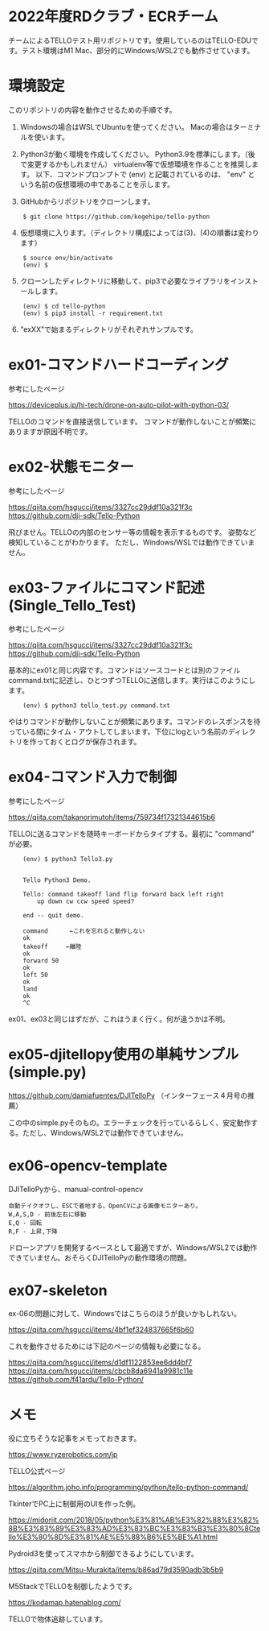 # 2022年度RDクラブ・ECRチーム

チームによるTELLOテスト用リポジトリです。使用しているのはTELLO-EDUです。テスト環境はM1 Mac、部分的にWindows/WSL2でも動作させています。

# 環境設定

このリポジトリの内容を動作させるための手順です。

1. Windowsの場合はWSLでUbuntuを使ってください。
    Macの場合はターミナルを使います。

2. Python3が動く環境を作成してください。
    Python3.9を標準にします。（後で変更するかもしれません）
    virtualenv等で仮想環境を作ることを推奨します。
    以下、コマンドプロンプトで (env) と記載されているのは、
    "env" という名前の仮想環境の中であることを示します。

3. GitHubからリポジトリをクローンします。
```
    $ git clone https://github.com/kogehipo/tello-python
```
4. 仮想環境に入ります。（ディレクトリ構成によっては(3)、(4)の順番は変わります）
```
    $ source env/bin/activate
    (env) $
```
5. クローンしたディレクトリに移動して、pip3で必要なライブラリをインストールします。
```
    (env) $ cd tello-python
    (env) $ pip3 install -r requirement.txt
```
6. "exXX"で始まるディレクトリがそれぞれサンプルです。

# ex01-コマンドハードコーディング

参考にしたページ

https://deviceplus.jp/hi-tech/drone-on-auto-pilot-with-python-03/

TELLOのコマンドを直接送信しています。
コマンドが動作しないことが頻繁にありますが原因不明です。

# ex02-状態モニター

参考にしたページ

https://qiita.com/hsgucci/items/3327cc29ddf10a321f3c
https://github.com/dji-sdk/Tello-Python

飛びません。TELLOの内部のセンサー等の情報を表示するものです。
姿勢など検知していることがわかります。
ただし、Windows/WSLでは動作できていません。

# ex03-ファイルにコマンド記述(Single_Tello_Test)

参考にしたページ

https://qiita.com/hsgucci/items/3327cc29ddf10a321f3c
https://github.com/dji-sdk/Tello-Python

基本的にex01と同じ内容です。コマンドはソースコードとは別のファイルcommand.txtに記述し、ひとつずつTELLOに送信します。実行はこのようにします。
```
    (env) $ python3 tello_test.py command.txt
```
やはりコマンドが動作しないことが頻繁にあります。コマンドのレスポンスを待っている間にタイム・アウトしてしまいます。下位にlogという名前のディレクトリを作っておくとログが保存されます。

# ex04-コマンド入力で制御

参考にしたページ

https://qiita.com/takanorimutoh/items/759734f17321344615b6

TELLOに送るコマンドを随時キーボードからタイプする。最初に "command" が必要。
```
    (env) $ python3 Tello3.py


    Tello Python3 Demo.

    Tello: command takeoff land flip forward back left right 
        up down cw ccw speed speed?

    end -- quit demo.

    command      ←これを忘れると動作しない
    ok
    takeoff     ←離陸
    ok
    forward 50
    ok
    left 50
    ok
    land
    ok
    ^C
```
ex01、ex03と同じはずだが、これはうまく行く。何が違うかは不明。

# ex05-djitellopy使用の単純サンプル(simple.py)

https://github.com/damiafuentes/DJITelloPy  （インターフェース４月号の推薦）

この中のsimple.pyそのもの。エラーチェックを行っているらしく、安定動作する。ただし、Windows/WSL2では動作できていません。

# ex06-opencv-template

DJITelloPyから、manual-control-opencv
```
自動テイクオフし、ESCで着地する。OpenCVによる画像モニターあり。
W,A,S,D - 前後左右に移動
E,Q - 回転
R,F - 上昇,下降
```
ドローンアプリを開発するベースとして最適ですが、Windows/WSL2では動作できていません。おそらくDJITelloPyの動作環境の問題。

# ex07-skeleton

ex-06の問題に対して、Windowsではこちらのほうが良いかもしれない。

https://qiita.com/hsgucci/items/4bf1ef324837665f6b60

これを動作させるためには下記のページの情報も必要になる。

https://qiita.com/hsgucci/items/d1df1122853ee6dd4bf7
https://qiita.com/hsgucci/items/cbcb8da6941a9981c11e
https://github.com/f41ardu/Tello-Python/


# メモ

役に立ちそうな記事をメモっておきます。

https://www.ryzerobotics.com/jp

TELLO公式ページ

https://algorithm.joho.info/programming/python/tello-python-command/

TkinterでPC上に制御用のUIを作った例。

https://midoriit.com/2018/05/python%E3%81%AB%E3%82%88%E3%82%8B%E3%83%89%E3%83%AD%E3%83%BC%E3%83%B3%E3%80%8Ctello%E3%80%8D%E3%81%AE%E5%88%B6%E5%BE%A1.html

Pydroid3を使ってスマホから制御できるようにしています。

https://qiita.com/Mitsu-Murakita/items/b86ad79d3590adb3b5b9

M5StackでTELLOを制御したようです。

https://kodamap.hatenablog.com/

TELLOで物体追跡しています。
